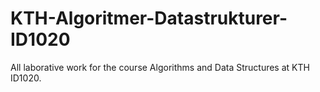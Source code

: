 # KTH-Algoritmer-Datastrukturer-ID1020
All laborative work for the course Algorithms and Data Structures at KTH ID1020.

